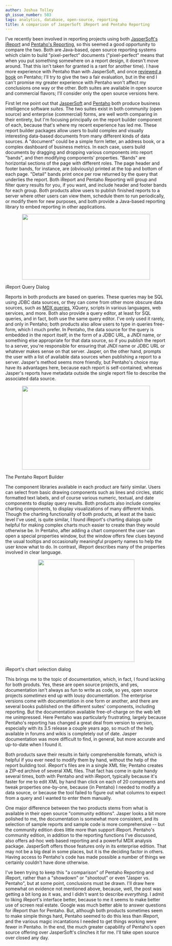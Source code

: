 ```yaml
---
author: Joshua Tolley
gh_issue_number: 503
tags: analytics, database, open-source, reporting
title: A comparison of JasperSoft iReport and Pentaho Reporting
---
```




I've recently been involved in reporting projects using both [JasperSoft's iReport](http://jasperforge.org/projects/ireport) and [Pentaho's Reporting](http://reporting.pentaho.com/), so this seemed a good opportunity to compare the two. Both are Java-based, open source reporting systems which claim to build "pixel-perfect" documents ("pixel-perfect" means that when you put something somewhere on a report design, it doesn't move around. That this isn't taken for granted is a rant for another time). I have more experience with Pentaho than with JasperSoft, and once [reviewed a book](http://blog.endpoint.com/2009/10/pentaho-reporting-35-for-java_28.html) on Pentaho; I'll try to give the two a fair evaluation, but in the end I can't promise my greater experience with Pentaho won't affect my conclusions one way or the other. Both suites are available in open source and commercial flavors; I'll consider only the open source versions here.

First let me point out that [JasperSoft](http://www.jaspersoft.com/) and [Pentaho](http://www.pentaho.com) both produce business intelligence software *suites*. The two suites exist in both community (open source) and enterprise (commercial) forms, are well worth comparing in their entirety, but I'm focusing principally on the report builder component of each, because that's where my recent experience has led me. These report builder packages allow users to build complex and visually interesting data-based documents from many different kinds of data sources. A "document" could be a simple form letter, an address book, or a complex dashboard of business metrics.  In each case, users build documents by dragging and dropping various components into report "bands", and then modifying components' properties. "Bands" are horizontal sections of the page with different roles. The page header and footer bands, for instance, are (obviously) printed at the top and bottom of each page.  "Detail" bands print once per row returned by the query that underlies the report. Both iReport and Pentaho Reporting will group and filter query results for you, if you want, and include header and footer bands for each group. Both products allow users to publish finished reports to a server where other users can view them, schedule them to run periodically, or modify them for new purposes, and both provide a Java-based reporting library to embed reporting in other applications.

<a href="/blog/2011/10/02/comparison-of-jaspersoft-ireport-and/image-0-big.png" onblur="try {parent.deselectBloggerImageGracefully();} catch(e) {}"><img alt="" border="0" id="BLOGGER_PHOTO_ID_5666449473763820738" src="/blog/2011/10/02/comparison-of-jaspersoft-ireport-and/image-0.png" style="display:block; margin:0px auto 10px; text-align:center;cursor:pointer; cursor:hand;width: 400px; height: 205px;"/></a>

iReport Query Dialog

Reports in both products are based on queries. These queries may be SQL using JDBC data sources, or they can come from other more obscure data sources, such as [MDX queries](http://blog.endpoint.com/2009/07/mdx.html), XQuery, scripts in various languages, web services, and more.  Both also provide a query editor, at least for SQL queries, and in fact, both use the same query editor. I've only used it rarely, and only in Pentaho; both products also allow users to type in queries free-form, which I much prefer.  In Pentaho, the data source for the query is embedded in the report itself, in the form of a JDBC URL, a JNDI name, or something else appropriate for that data source, so if you publish the report to a server, you're responsible for ensuring that JNDI name or JDBC URL or whatever makes sense on that server. Jasper, on the other hand, prompts the user with a list of available data sources when publishing a report to a server. Jasper's method seems more friendly, but Pentaho's choice may have its advantages here, because each report is self-contained, whereas Jasper's reports have metadata outside the single report file to describe the associated data source.

<a href="/blog/2011/10/02/comparison-of-jaspersoft-ireport-and/image-1-big.png" onblur="try {parent.deselectBloggerImageGracefully();} catch(e) {}"><img alt="" border="0" id="BLOGGER_PHOTO_ID_5666451561727159042" src="/blog/2011/10/02/comparison-of-jaspersoft-ireport-and/image-1.png" style="display:block; margin:0px auto 10px; text-align:center;cursor:pointer; cursor:hand;width: 400px; height: 262px;"/></a>

The Pentaho Report Builder

The component libraries available in each product are fairly similar. Users can select from basic drawing components such as lines and circles, static formatted text labels, and of course various numeric, textual, and date components to display query results. Both products also include complex charting components, to display visualizations of many different kinds. Though the charting functionality of both products, at least at the basic level I've used, is quite similar, I found iReport's charting dialogs quite helpful for making complex charts much easier to create than they would otherwise be. In Pentaho, after adding a chart component the user can open a special properties window, but the window offers few clues beyond the usual tooltips and occasionally meaningful property names to help the user know what to do.  In contrast, iReport describes many of the properties involved in clear language.

 

<a href="/blog/2011/10/02/comparison-of-jaspersoft-ireport-and/image-2-big.png" onblur="try {parent.deselectBloggerImageGracefully();} catch(e) {}"><img alt="" border="0" id="BLOGGER_PHOTO_ID_5666452990293303922" src="/blog/2011/10/02/comparison-of-jaspersoft-ireport-and/image-2.png" style="display:block; margin:0px auto 10px; text-align:center;cursor:pointer; cursor:hand;width: 301px; height: 320px;"/></a>

iReport's chart selection dialog

This brings me to the topic of documentation, which, in fact, I found lacking for both produts. Yes, these are open source projects, and yes, documentation isn't always as fun to write as code, so yes, open source projects *sometimes* end up with lousy documentation. The enterprise versions come with documentation in one form or another, and there are several books published on the different suites' components, including reporting. But the documentation available free-of-charge on the web left me unimpressed.  Here Pentaho was particularly frustrating, largely because Pentaho's reporting has changed a great deal from version to version, especially with its 3.5 release a couple years ago, so much of the help available in forums and wikis is completely out of date. Jasper documentation was more difficult to find, in general, but more accurate and up-to-date when I found it.

 

Both products save their results in fairly comprehensible formats, which is helpful if you ever need to modify them by hand, without the help of the report building tool. iReport's files are in a single XML file; Pentaho creates a ZIP-ed archive of several XML files. That fact has come in quite handy several times, both with Pentaho and with iReport, typically because it's faster for me to edit XML by hand than click on each of 20 components and tweak properties one-by-one, because (in Pentaho) I needed to modify a data source, or because the tool failed to figure out what columns to expect from a query and I wanted to enter them manually.

 

One major difference between the two products stems from what is available in their open source "community editions". Jasper looks a bit more polished to me, the documentation is somewhat more consistent, and its selection of sample reports and sample code is more comprehensive -- but the community edition does little more than support iReport. Pentaho's community edition, in addition to the reporting functions I've discussed, also offers ad-hoc web based reporting and a powerful MDX analysis package. JasperSoft offers those features only in its enterprise edition. That may not be a big deal in some places, but it is the deciding factor in others. Having access to Pentaho's code has made possible a number of things we certainly couldn't have done otherwise.

I've been trying to keep this "a comparison" of Pentaho Reporting and iReport, rather than a "showdown" or "shootout" or even "Jasper vs. Pentaho", but at some point, conclusions must be drawn. I'll draw here somewhat on evidence not mentioned above, because, well, the post was getting a bit long as it was, and I didn't want to describe *everything*. I admit to liking iReport's interface better, because to me it seems to make better use of screen real estate. Google was much better able to answer questions for iReport than for Pentaho. But, although both products sometimes seem to make simple things hard, Pentaho seemed to do this less than iReport, and the various magic incantations I needed to get things working were fewer in Pentaho. In the end, the much greater capability of Pentaho's open source offering over JasperSoft's clinches it for me. I'll take open source over closed any day.


